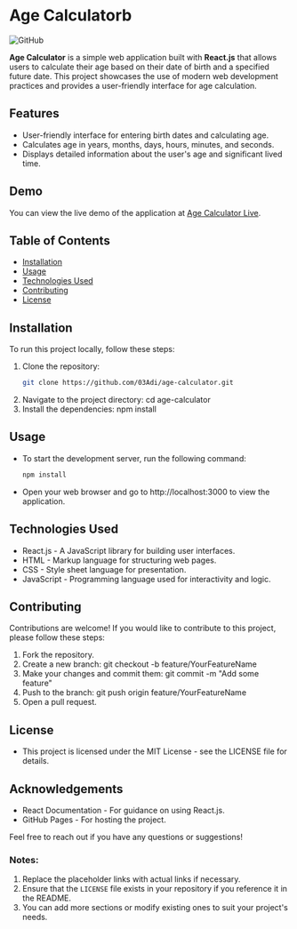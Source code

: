 # Age Calculatorb

![GitHub](https://img.shields.io/badge/License-MIT-green) 
 
**Age Calculator** is a simple web application built with **React.js** that allows users to calculate their age based on their date of birth and a specified future date. This project showcases the use of modern web development practices and provides a user-friendly interface for age calculation.
 
## Features
 
- User-friendly interface for entering birth dates and calculating age. 
- Calculates age in years, months, days, hours, minutes, and seconds. 
- Displays detailed information about the user's age and significant lived time.

## Demo

You can view the live demo of the application at [Age Calculator Live](https://03Adi.github.io/age-calculator).

## Table of Contents

- [Installation](#installation)
- [Usage](#usage)
- [Technologies Used](#technologies-used)
- [Contributing](#contributing)
- [License](#license)

## Installation

To run this project locally, follow these steps:

1. Clone the repository:
   ```bash
   git clone https://github.com/03Adi/age-calculator.git
2. Navigate to the project directory:
   cd age-calculator
3. Install the dependencies:
   npm install
   
## Usage
- To start the development server, run the following command:
  ```bash
  npm install
- Open your web browser and go to http://localhost:3000 to view the application.

## Technologies Used
- React.js - A JavaScript library for building user interfaces.
- HTML - Markup language for structuring web pages.
- CSS - Style sheet language for presentation.
- JavaScript - Programming language used for interactivity and logic.

## Contributing
Contributions are welcome! If you would like to contribute to this project, please follow these steps:
1. Fork the repository.
2. Create a new branch:
   git checkout -b feature/YourFeatureName
3. Make your changes and commit them:
   git commit -m "Add some feature"
4. Push to the branch:
   git push origin feature/YourFeatureName
5. Open a pull request.

## License
- This project is licensed under the MIT License - see the LICENSE file for details.

## Acknowledgements
- React Documentation - For guidance on using React.js.
- GitHub Pages - For hosting the project.

Feel free to reach out if you have any questions or suggestions!

### Notes:
1. Replace the placeholder links with actual links if necessary.
2. Ensure that the `LICENSE` file exists in your repository if you reference it in the README.
3. You can add more sections or modify existing ones to suit your project's needs.
